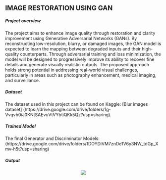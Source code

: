 ## IMAGE RESTORATION USING GAN
<h5>Project overview</h5>
The project aims to enhance image quality through restoration and clarity improvement using Generative
Adversarial Networks (GANs). By reconstructing low-resolution, blurry, or damaged images, the GAN
model is expected to learn the mapping between degraded inputs and their high-quality counterparts.
Through adversarial training and loss minimization, the model will be designed to progressively improve
its ability to recover fine details and generate visually realistic outputs. The proposed approach holds
strong potential in addressing real-world visual challenges, particularly in areas such as photography
enhancement, medical imaging, and surveillance.
<h5>Dataset</h5>
The dataset used in this project can be found on Kaggle: [Blur images dataset]
(https://drive.google.com/drive/folders/1g-Vvqvb0iJ0KNtSAEvuVtVYbtiQKk5Qz?usp=sharing). 
<h5>Trained Model</h5>
The final Generator and Discriminator Models:
(https://drive.google.com/drive/folders/1DOYDiVM7znDe1V6y3NW_tdGp_Xmv-h5t?usp=sharing)
<h5>Output</h5>
<p align="center">
  <img src="(https://github.com/Axyakhil/Image_Restoration/blob/main/updated_sample_epoch_80.png)">
</p>


